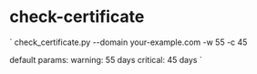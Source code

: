 # check-certificate

`
check_certificate.py --domain your-example.com -w 55 -c 45

default params:
warning: 55 days
critical: 45 days
`
